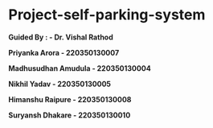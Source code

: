 # Project-self-parking-system

**Guided By : - Dr. Vishal Rathod**

**Priyanka Arora - 220350130007**

**Madhusudhan Amudula - 220350130004**

**Nikhil Yadav - 220350130005**

**Himanshu Raipure - 220350130008**

**Suryansh Dhakare - 220350130010**
